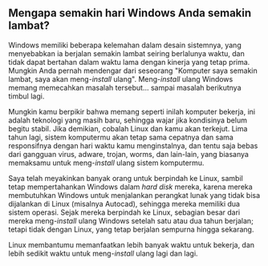 



<h2>Mengapa semakin hari Windows Anda semakin lambat?</h2>

Windows memiliki beberapa kelemahan dalam desain sistemnya, yang menyebabkan ia berjalan semakin lambat seiring berlalunya waktu, dan tidak dapat bertahan dalam waktu lama dengan kinerja yang tetap prima. Mungkin Anda pernah mendengar dari seseorang "Komputer saya semakin lambat, saya akan meng-<i>install</i> ulang".
Meng-<i>install</i> ulang Windows memang memecahkan masalah tersebut... sampai masalah berikutnya timbul lagi.

Mungkin kamu berpikir bahwa memang seperti inilah komputer bekerja, ini adalah teknologi yang masih baru, sehingga wajar jika kondisinya belum begitu stabil. Jika demikian, cobalah Linux dan kamu akan terkejut. Lima tahun lagi, sistem komputermu akan tetap sama cepatnya dan sama responsifnya dengan hari waktu kamu menginstalnya, dan tentu saja bebas dari gangguan virus, adware, trojan, worms, dan lain-lain, yang biasanya memaksamu untuk meng-<i>install</i> ulang sistem komputermu.

Saya telah meyakinkan banyak orang untuk berpindah ke Linux, 
sambil tetap mempertahankan Windows dalam <i>hard disk</i> mereka, 
karena mereka membutuhkan Windows untuk menjalankan perangkat lunak yang tidak bisa dijalankan di Linux (misalnya Autocad), sehingga mereka memiliki dua sistem operasi. 
Sejak mereka berpindah ke Linux, sebagian besar dari mereka meng-<i>install</i> ulang Windows setelah satu atau dua tahun berjalan; tetapi tidak dengan Linux, yang tetap berjalan sempurna hingga sekarang.

Linux membantumu memanfaatkan lebih banyak waktu untuk bekerja, dan lebih sedikit waktu untuk meng-<i>install</i> ulang lagi dan lagi.




